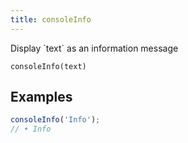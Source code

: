 ```yaml
---
title: consoleInfo
---
```


<div class="lead">
  Display `text` as an information message
</div>

`consoleInfo(text)`

## Examples

```js
consoleInfo('Info');
// • Info
```
